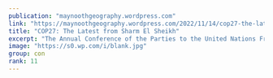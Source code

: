 ```yaml
---
publication: "maynoothgeography.wordpress.com"
link: "https://maynoothgeography.wordpress.com/2022/11/14/cop27-the-latest-from-sharm-el-sheikh/"
title: "COP27: The Latest from Sharm El Sheikh"
excerpt: "The Annual Conference of the Parties to the United Nations Framework Convention on Climate Change has largely entered the lexicon as the COP. Now in its 27th iteration, the rotation of locations ba…"
image: "https://s0.wp.com/i/blank.jpg"
group: con
rank: 11
---
```

